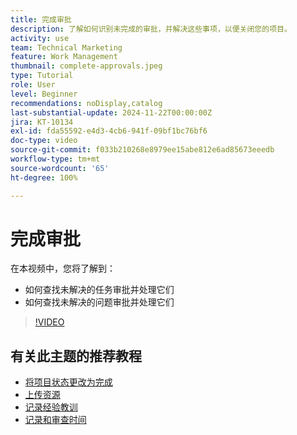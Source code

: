 ```yaml
---
title: 完成审批
description: 了解如何识别未完成的审批，并解决这些事项，以便关闭您的项目。
activity: use
team: Technical Marketing
feature: Work Management
thumbnail: complete-approvals.jpeg
type: Tutorial
role: User
level: Beginner
recommendations: noDisplay,catalog
last-substantial-update: 2024-11-22T00:00:00Z
jira: KT-10134
exl-id: fda55592-e4d3-4cb6-941f-09bf1bc76bf6
doc-type: video
source-git-commit: f033b210268e8979ee15abe812e6ad85673eeedb
workflow-type: tm+mt
source-wordcount: '65'
ht-degree: 100%

---
```


# 完成审批

在本视频中，您将了解到：

* 如何查找未解决的任务审批并处理它们
* 如何查找未解决的问题审批并处理它们

>[!VIDEO](https://video.tv.adobe.com/v/3439422/?quality=12&learn=on)

## 有关此主题的推荐教程

* [将项目状态更改为完成](/help/manage-work/projects/change-the-project-status.md)
* [上传资源](/help/manage-work/close-a-project/upload-assets.md)
* [记录经验教训](/help/manage-work/close-a-project/lessons-learned-from-closing-a-project.md)
* [记录和审查时间](/help/manage-work/close-a-project/log-and-review-hours.md)

